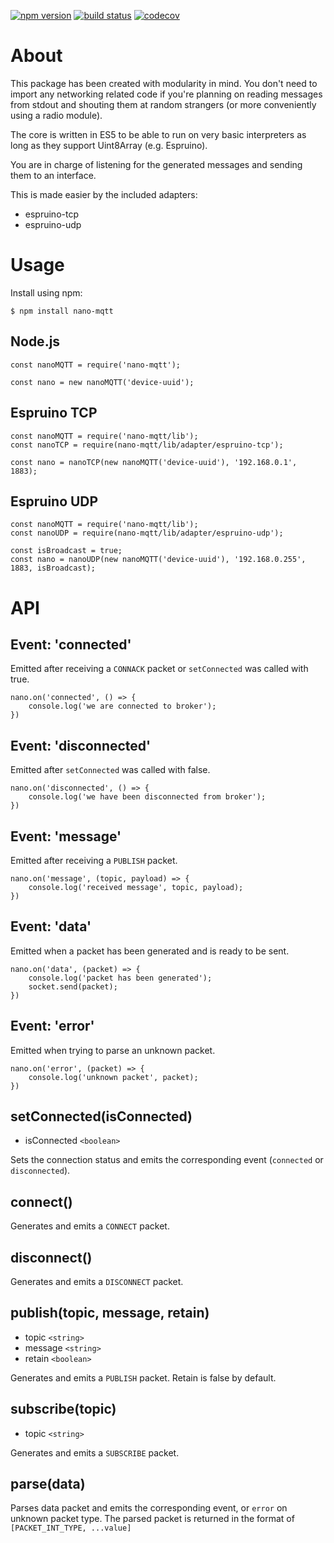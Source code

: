[![npm version](https://img.shields.io/npm/v/nano-mqtt.svg?logo=npm)](https://www.npmjs.com/package/nano-mqtt)
[![build status](https://github.com/csimi/nano-mqtt/workflows/build/badge.svg)](https://github.com/csimi/nano-mqtt/actions)
[![codecov](https://codecov.io/gh/csimi/nano-mqtt/branch/master/graph/badge.svg)](https://codecov.io/gh/csimi/nano-mqtt)

# About

This package has been created with modularity in mind.
You don't need to import any networking related code if you're planning on reading messages from stdout and shouting them at random strangers (or more conveniently using a radio module).

The core is written in ES5 to be able to run on very basic interpreters as long as they support Uint8Array (e.g. Espruino).

You are in charge of listening for the generated messages and sending them to an interface.


This is made easier by the included adapters:

* espruino-tcp
* espruino-udp

# Usage

Install using npm:

```
$ npm install nano-mqtt
```

## Node.js

```
const nanoMQTT = require('nano-mqtt');

const nano = new nanoMQTT('device-uuid');
```

## Espruino TCP

```
const nanoMQTT = require('nano-mqtt/lib');
const nanoTCP = require(nano-mqtt/lib/adapter/espruino-tcp');

const nano = nanoTCP(new nanoMQTT('device-uuid'), '192.168.0.1', 1883);
```

## Espruino UDP

```
const nanoMQTT = require('nano-mqtt/lib');
const nanoUDP = require(nano-mqtt/lib/adapter/espruino-udp');

const isBroadcast = true;
const nano = nanoUDP(new nanoMQTT('device-uuid'), '192.168.0.255', 1883, isBroadcast);
```

# API

## Event: 'connected'

Emitted after receiving a `CONNACK` packet or `setConnected` was called with true.

```
nano.on('connected', () => {
	console.log('we are connected to broker');
})
```

## Event: 'disconnected'

Emitted after `setConnected` was called with false.

```
nano.on('disconnected', () => {
	console.log('we have been disconnected from broker');
})
```

## Event: 'message'

Emitted after receiving a `PUBLISH` packet.

```
nano.on('message', (topic, payload) => {
	console.log('received message', topic, payload);
})
```

## Event: 'data'

Emitted when a packet has been generated and is ready to be sent.

```
nano.on('data', (packet) => {
	console.log('packet has been generated');
	socket.send(packet);
})
```

## Event: 'error'

Emitted when trying to parse an unknown packet.

```
nano.on('error', (packet) => {
	console.log('unknown packet', packet);
})
```

## setConnected(isConnected)

* isConnected `<boolean>`

Sets the connection status and emits the corresponding event (`connected` or `disconnected`).

## connect()

Generates and emits a `CONNECT` packet.

## disconnect()

Generates and emits a `DISCONNECT` packet.

## publish(topic, message, retain)

* topic `<string>`
* message `<string>`
* retain `<boolean>`

Generates and emits a `PUBLISH` packet. Retain is false by default.

## subscribe(topic)

* topic `<string>`

Generates and emits a `SUBSCRIBE` packet.

## parse(data)

Parses data packet and emits the corresponding event, or `error` on unknown packet type.
The parsed packet is returned in the format of `[PACKET_INT_TYPE, ...value]`
